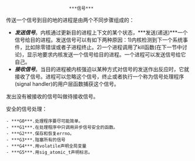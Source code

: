 							***信号***

传送一个信号到目的地的进程是由两个不同步骤组成的：

- ***发送信号***。内核通过更新目的进程上下文的某个状态，***发送(递送)***一个信号给目的进程。发送信号可以有如下两种原因：1)内核检测到下一个系统事件，比如除零错误或者子进程终止。2)一个进程调用了kill函数(在下一节中讨论)，显示地要求内核发送一个信号给目的进程。一个进程可以发送信号给它自己。
- ***接收信号***。当目的进程被内核强迫以某种方式对信号的发送作出反应时，它就接收了信号。进程可以忽略这个信号，终止或者执行一个称为信号处理程序(signal handler)的用户层函数捕获这个信号。

发出没有被接收的信号叫做待接收信号。

安全的信号处理：

	- ***G0***.处理程序要尽可能简单。
	- ***G1***.在处理程序中只调用异步信号安全的函数。
	- ***G2***.保存和恢复errno。
	- ***G3***.阻塞所有的信号
	- ***G4***.用volatile声明全局变量
	- ***G5***.用sig_atomic_t声明标志。
